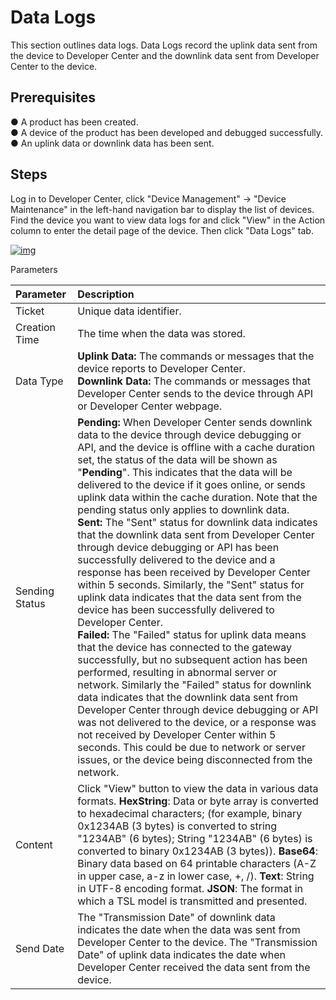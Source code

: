 # Data Logs

This section outlines data logs. Data Logs record the uplink data sent from the device to Developer Center and the downlink data sent from Developer Center to the device.

## **Prerequisites**

● A product has been created.<br />
● A device of the product has been developed and debugged successfully.<br />
● An uplink data or downlink data has been sent.

## **Steps**

Log in to Developer Center, click "Device Management" → "Device Maintenance" in the left-hand navigation bar to display the list of devices. Find the device you want to view data logs for and click "View" in the Action column to enter the detail page of the device. Then click "Data Logs" tab.

<a data-fancybox title="img" href="/en/guide/image2022-3-8_20-11-43.png?version=1&modificationDate=1646740927000&api=v2">![img](/en/guide/image2022-3-8_20-11-43.png?version=1&modificationDate=1646740927000&api=v2)</a>

Parameters

| **Parameter**  | **Description**                                                                                                                                                                                                                                                                                                                                                                                                                                                                                                                                                                                                                                                                                                                                                                                                                                                                                                                                                                                                                                                                                                                                                                                                                                                                                                                                                                                   |
| :------------- | :------------------------------------------------------------------------------------------------------------------------------------------------------------------------------------------------------------------------------------------------------------------------------------------------------------------------------------------------------------------------------------------------------------------------------------------------------------------------------------------------------------------------------------------------------------------------------------------------------------------------------------------------------------------------------------------------------------------------------------------------------------------------------------------------------------------------------------------------------------------------------------------------------------------------------------------------------------------------------------------------------------------------------------------------------------------------------------------------------------------------------------------------------------------------------------------------------------------------------------------------------------------------------------------------------------------------------------------------------------------------------------------------ |
| Ticket         | Unique data identifier.                                                                                                                                                                                                                                                                                                                                                                                                                                                                                                                                                                                                                                                                                                                                                                                                                                                                                                                                                                                                                                                                                                                                                                                                                                                                                                                                                                           |
| Creation Time  | The time when the data was stored.                                                                                                                                                                                                                                                                                                                                                                                                                                                                                                                                                                                                                                                                                                                                                                                                                                                                                                                                                                                                                                                                                                                                                                                                                                                                                                                                                                |
| Data Type      | **Uplink Data:** The commands or messages that the device reports to Developer Center. </br>**Downlink Data:**  The commands or messages that Developer Center sends to the device through API or Developer Center webpage.                                                                                                                                                                                                                                                                                                                                                                                                                                                                                                                                                                                                                                                                                                                                                                                                                                                                                                                                                                                                                                                                                                                                                                       |
| Sending Status | **Pending:**  When Developer Center sends downlink data to the device through device debugging or API, and the device is offline with a cache duration set, the status of the data will be shown as "**Pending**". This indicates that the data will be delivered to the device if it goes online, or sends uplink data within the cache duration. Note that the pending status only applies to downlink data.</br> **Sent:** The "Sent" status for downlink data indicates that the downlink data sent from Developer Center through device debugging or API has been successfully delivered to the device and a response has been received by Developer Center within 5 seconds. Similarly, the "Sent" status for uplink data indicates that the data sent from the device has been successfully delivered to Developer Center. </br>**Failed:** The "Failed" status for uplink data means that the device has connected to the gateway successfully, but no subsequent action has been performed, resulting in abnormal server or network. Similarly the "Failed" status for downlink data indicates that the downlink data sent from Developer Center through device debugging or API was not delivered to the device, or a response was not received by Developer Center within 5 seconds. This could be due to network or server issues, or the device being disconnected from the network. |
| Content        | Click   "View" button to view the data in various data formats. **HexString**:   Data or byte array is converted to hexadecimal characters; (for example,   binary 0x1234AB (3 bytes) is converted to string "1234AB" (6   bytes); String "1234AB" (6 bytes) is converted to binary 0x1234AB   (3 bytes)). **Base64**: Binary data based on 64 printable characters   (A-Z in upper case, a-z in lower case, +, /). **Text**: String in   UTF-8 encoding format. **JSON**: The format in which a TSL model is   transmitted and presented.                                                                                                                                                                                                                                                                                                                                                                                                                                                                                                                                                                                                                                                                                                                                                                                                                                                        |
| Send Date      | The "Transmission Date" of downlink data indicates the date when the data was sent from Developer Center to the device. The "Transmission Date" of uplink data indicates the date when Developer Center received the data sent from the device.                                                                                                                                                                                                                                                                                                                                                                                                                                                                                                                                                                                                                                                                                                                                                                                                                                                                                                                                                                                                                                                                                                                                                   |

